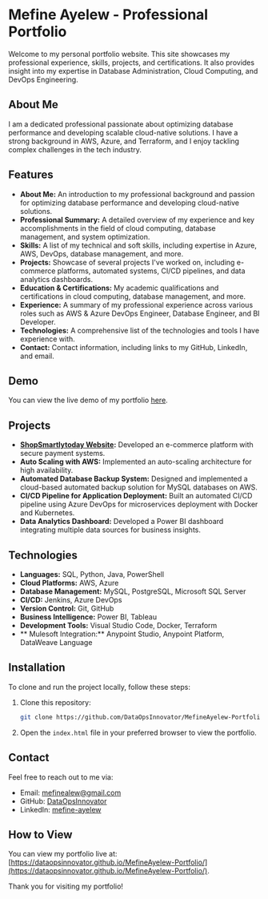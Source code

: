 # Mefine Ayelew - Professional Portfolio

Welcome to my personal portfolio website. This site showcases my professional experience, skills, projects, and certifications. It also provides insight into my expertise in Database Administration, Cloud Computing, and DevOps Engineering.

## About Me
I am a dedicated professional passionate about optimizing database performance and developing scalable cloud-native solutions. I have a strong background in AWS, Azure, and Terraform, and I enjoy tackling complex challenges in the tech industry.

## Features

- **About Me:** An introduction to my professional background and passion for optimizing database performance and developing cloud-native solutions.
- **Professional Summary:** A detailed overview of my experience and key accomplishments in the field of cloud computing, database management, and system optimization.
- **Skills:** A list of my technical and soft skills, including expertise in Azure, AWS, DevOps, database management, and more.
- **Projects:** Showcase of several projects I've worked on, including e-commerce platforms, automated systems, CI/CD pipelines, and data analytics dashboards.
- **Education & Certifications:** My academic qualifications and certifications in cloud computing, database management, and more.
- **Experience:** A summary of my professional experience across various roles such as AWS & Azure DevOps Engineer, Database Engineer, and BI Developer.
- **Technologies:** A comprehensive list of the technologies and tools I have experience with.
- **Contact:** Contact information, including links to my GitHub, LinkedIn, and email.

## Demo

You can view the live demo of my portfolio [here](https://dataopsinnovator.github.io/MefineAyelew-Portfolio/).

## Projects

- **[ShopSmartlytoday Website](https://dataopsinnovator.github.io/ShopSmartlytoday.com-AWS/):** Developed an e-commerce platform with secure payment systems.
- **Auto Scaling with AWS:** Implemented an auto-scaling architecture for high availability.
- **Automated Database Backup System:** Designed and implemented a cloud-based automated backup solution for MySQL databases on AWS.
- **CI/CD Pipeline for Application Deployment:** Built an automated CI/CD pipeline using Azure DevOps for microservices deployment with Docker and Kubernetes.
- **Data Analytics Dashboard:** Developed a Power BI dashboard integrating multiple data sources for business insights.

## Technologies

- **Languages:** SQL, Python, Java, PowerShell
- **Cloud Platforms:** AWS, Azure
- **Database Management:** MySQL, PostgreSQL, Microsoft SQL Server
- **CI/CD:** Jenkins, Azure DevOps
- **Version Control:** Git, GitHub
- **Business Intelligence:** Power BI, Tableau
- **Development Tools:** Visual Studio Code, Docker, Terraform
- ** Mulesoft Integration:** Anypoint Studio, Anypoint Platform, DataWeave Language

## Installation

To clone and run the project locally, follow these steps:

1. Clone this repository:
    ```bash
    git clone https://github.com/DataOpsInnovator/MefineAyelew-Portfolio.git
    ```
2. Open the `index.html` file in your preferred browser to view the portfolio.

## Contact

Feel free to reach out to me via:

- Email: [mefinealew@gmail.com](mailto:mefinealew@gmail.com)
- GitHub: [DataOpsInnovator](https://github.com/DataOpsInnovator)
- LinkedIn: [mefine-ayelew](https://www.linkedin.com/in/mefine-ayelew)

## How to View
You can view my portfolio live at: [https://dataopsinnovator.github.io/MefineAyelew-Portfolio/](https://dataopsinnovator.github.io/MefineAyelew-Portfolio/).

Thank you for visiting my portfolio!



